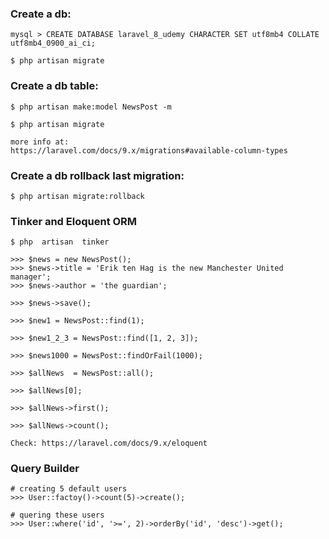 ### Create a db:

    mysql > CREATE DATABASE laravel_8_udemy CHARACTER SET utf8mb4 COLLATE utf8mb4_0900_ai_ci;

    $ php artisan migrate

### Create a db table:

    $ php artisan make:model NewsPost -m

    $ php artisan migrate

    more info at:
    https://laravel.com/docs/9.x/migrations#available-column-types
    

### Create a db rollback last migration:

    $ php artisan migrate:rollback


### Tinker and Eloquent ORM

    $ php  artisan  tinker

    >>> $news = new NewsPost();
    >>> $news->title = 'Erik ten Hag is the new Manchester United manager';
    >>> $news->author = 'the guardian';

    >>> $news->save();

    >>> $new1 = NewsPost::find(1);

    >>> $new1_2_3 = NewsPost::find([1, 2, 3]);

    >>> $news1000 = NewsPost::findOrFail(1000);

    >>> $allNews  = NewsPost::all();

    >>> $allNews[0];

    >>> $allNews->first();

    >>> $allNews->count();

    Check: https://laravel.com/docs/9.x/eloquent


### Query Builder

    # creating 5 default users
    >>> User::factoy()->count(5)->create();

    # quering these users
    >>> User::where('id', '>=', 2)->orderBy('id', 'desc')->get();